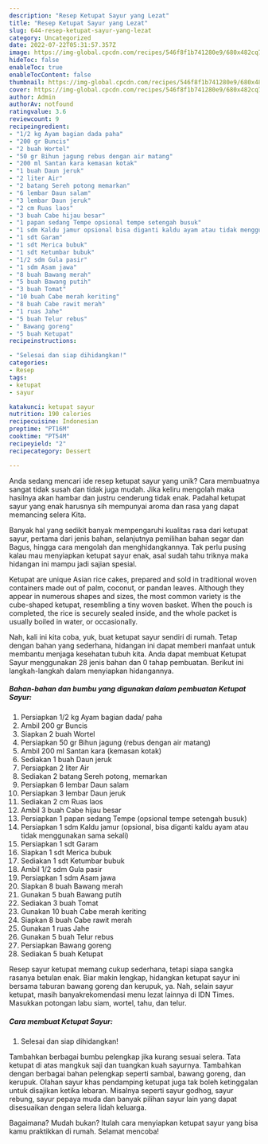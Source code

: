 ```yaml
---
description: "Resep Ketupat Sayur yang Lezat"
title: "Resep Ketupat Sayur yang Lezat"
slug: 644-resep-ketupat-sayur-yang-lezat
category: Uncategorized
date: 2022-07-22T05:31:57.357Z
image: https://img-global.cpcdn.com/recipes/546f8f1b741280e9/680x482cq70/ketupat-sayur-foto-resep-utama.jpg
hideToc: false
enableToc: true
enableTocContent: false
thumbnail: https://img-global.cpcdn.com/recipes/546f8f1b741280e9/680x482cq70/ketupat-sayur-foto-resep-utama.jpg
cover: https://img-global.cpcdn.com/recipes/546f8f1b741280e9/680x482cq70/ketupat-sayur-foto-resep-utama.jpg
author: Admin
authorAv: notfound
ratingvalue: 3.6
reviewcount: 9
recipeingredient:
- "1/2 kg Ayam bagian dada paha"
- "200 gr Buncis"
- "2 buah Wortel"
- "50 gr Bihun jagung rebus dengan air matang"
- "200 ml Santan kara kemasan kotak"
- "1 buah Daun jeruk"
- "2 liter Air"
- "2 batang Sereh potong memarkan"
- "6 lembar Daun salam"
- "3 lembar Daun jeruk"
- "2 cm Ruas laos"
- "3 buah Cabe hijau besar"
- "1 papan sedang Tempe opsional tempe setengah busuk"
- "1 sdm Kaldu jamur opsional bisa diganti kaldu ayam atau tidak menggunakan sama sekali"
- "1 sdt Garam"
- "1 sdt Merica bubuk"
- "1 sdt Ketumbar bubuk"
- "1/2 sdm Gula pasir"
- "1 sdm Asam jawa"
- "8 buah Bawang merah"
- "5 buah Bawang putih"
- "3 buah Tomat"
- "10 buah Cabe merah keriting"
- "8 buah Cabe rawit merah"
- "1 ruas Jahe"
- "5 buah Telur rebus"
- " Bawang goreng"
- "5 buah Ketupat"
recipeinstructions:

- "Selesai dan siap dihidangkan!"
categories:
- Resep
tags:
- ketupat
- sayur

katakunci: ketupat sayur 
nutrition: 190 calories
recipecuisine: Indonesian
preptime: "PT16M"
cooktime: "PT54M"
recipeyield: "2"
recipecategory: Dessert

---
```





Anda sedang mencari ide resep ketupat sayur yang unik? Cara membuatnya sangat tidak susah dan tidak juga mudah. Jika keliru mengolah maka hasilnya akan hambar dan justru cenderung tidak enak. Padahal ketupat sayur yang enak harusnya sih mempunyai aroma dan rasa yang dapat memancing selera Kita.





Banyak hal yang sedikit banyak mempengaruhi kualitas rasa dari ketupat sayur, pertama dari jenis bahan, selanjutnya pemilihan bahan segar dan Bagus, hingga cara mengolah dan menghidangkannya. Tak perlu pusing kalau mau menyiapkan ketupat sayur enak,      asal sudah tahu triknya maka hidangan ini mampu jadi sajian spesial.














Ketupat are unique Asian rice cakes, prepared and sold in traditional woven containers made out of palm, coconut, or pandan leaves. Although they appear in numerous shapes and sizes, the most common variety is the cube-shaped ketupat, resembling a tiny woven basket. When the pouch is completed, the rice is securely sealed inside, and the whole packet is usually boiled in water, or occasionally.






Nah, kali ini kita coba, yuk, buat ketupat sayur sendiri di rumah. Tetap dengan bahan yang sederhana, hidangan ini dapat memberi manfaat untuk membantu menjaga kesehatan tubuh kita. Anda dapat membuat Ketupat Sayur menggunakan 28 jenis bahan dan 0 tahap pembuatan. Berikut ini langkah-langkah dalam menyiapkan hidangannya.

<!--inarticleads1-->

##### Bahan-bahan dan bumbu yang digunakan dalam pembuatan Ketupat Sayur:

1. Persiapkan 1/2 kg Ayam bagian dada/ paha
1. Ambil 200 gr Buncis
1. Siapkan 2 buah Wortel
1. Persiapkan 50 gr Bihun jagung (rebus dengan air matang)
1. Ambil 200 ml Santan kara (kemasan kotak)
1. Sediakan 1 buah Daun jeruk
1. Persiapkan 2 liter Air
1. Sediakan 2 batang Sereh potong, memarkan
1. Persiapkan 6 lembar Daun salam
1. Persiapkan 3 lembar Daun jeruk
1. Sediakan 2 cm Ruas laos
1. Ambil 3 buah Cabe hijau besar
1. Persiapkan 1 papan sedang Tempe (opsional tempe setengah busuk)
1. Persiapkan 1 sdm Kaldu jamur (opsional, bisa diganti kaldu ayam atau tidak menggunakan sama sekali)
1. Persiapkan 1 sdt Garam
1. Siapkan 1 sdt Merica bubuk
1. Sediakan 1 sdt Ketumbar bubuk
1. Ambil 1/2 sdm Gula pasir
1. Persiapkan 1 sdm Asam jawa
1. Siapkan 8 buah Bawang merah
1. Gunakan 5 buah Bawang putih
1. Sediakan 3 buah Tomat
1. Gunakan 10 buah Cabe merah keriting
1. Siapkan 8 buah Cabe rawit merah
1. Gunakan 1 ruas Jahe
1. Gunakan 5 buah Telur rebus
1. Persiapkan  Bawang goreng
1. Sediakan 5 buah Ketupat


Resep sayur ketupat memang cukup sederhana, tetapi siapa sangka rasanya betulan enak. Biar makin lengkap, hidangkan ketupat sayur ini bersama taburan bawang goreng dan kerupuk, ya. Nah, selain sayur ketupat, masih banyakrekomendasi menu lezat lainnya di IDN Times. Masukkan potongan labu siam, wortel, tahu, dan telur. 

<!--inarticleads2-->

##### Cara membuat Ketupat Sayur:


1. Selesai dan siap dihidangkan!

Tambahkan berbagai bumbu pelengkap jika kurang sesuai selera. Tata ketupat di atas mangkuk saji dan tuangkan kuah sayurnya. Tambahkan dengan berbagai bahan pelengkap seperti sambal, bawang goreng, dan kerupuk. Olahan sayur khas pendamping ketupat juga tak boleh ketinggalan untuk disajikan ketika lebaran. Misalnya seperti sayur godhog, sayur rebung, sayur pepaya muda dan banyak pilihan sayur lain yang dapat disesuaikan dengan selera lidah keluarga. 

Bagaimana? Mudah bukan? Itulah cara menyiapkan ketupat sayur yang bisa kamu praktikkan di rumah. Selamat mencoba!
